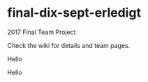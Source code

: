 # final-dix-sept-erledigt
2017 Final Team Project

Check the wiki for details and team pages.

Hello

Hello